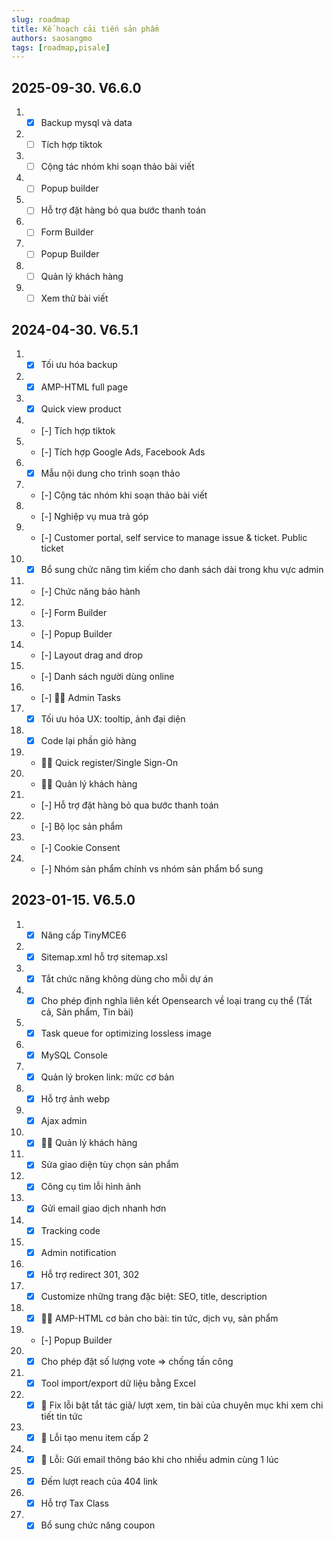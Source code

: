 ```yaml
---
slug: roadmap
title: Kế hoạch cải tiến sản phẩm
authors: saosangmo
tags: [roadmap,pisale]
---
```

## 2025-09-30. V6.6.0
1. - [x] Backup mysql và data
2. - [ ] Tích hợp tiktok
3. - [ ] Cộng tác nhóm khi soạn thảo bài viết
4. - [ ] Popup builder
5. - [ ] Hỗ trợ đặt hàng bỏ qua bước thanh toán
6. - [ ] Form Builder
7. - [ ] Popup Builder
8. - [ ] Quản lý khách hàng
9. - [ ] Xem thử bài viết
## 2024-04-30. V6.5.1
1. - [x] Tối ưu hóa backup
2. - [x] AMP-HTML full page
3. - [x] Quick view product
6. - [-] Tích hợp tiktok
7. - [-] Tích hợp Google Ads, Facebook Ads
8. - [x] Mẫu nội dung cho trình soạn thảo
9. - [-] Cộng tác nhóm khi soạn thảo bài viết
10. - [-] Nghiệp vụ mua trả góp
11. - [-] Customer portal, self service to manage issue & ticket. Public ticket
12. - [x] Bổ sung chức năng tìm kiếm cho danh sách dài trong khu vực admin
13. - [-] Chức năng bảo hành
14. - [-] Form Builder
15. - [-] Popup Builder
16. - [-] Layout drag and drop
17. - [-] Danh sách người dùng online
18. - [-] 🐱‍💻 Admin Tasks
19. - [x] Tối ưu hóa UX: tooltip, ảnh đại diện
20. - [x] Code lại phần giỏ hàng
21. - 🐱‍💻 Quick register/Single Sign-On
22. - 🐱‍💻 Quản lý khách hàng
23. - [-] Hỗ trợ đặt hàng bỏ qua bước thanh toán
24. - [-] Bộ lọc sản phẩm
25. - [-] Cookie Consent
26. - [-] Nhóm sản phẩm chính vs nhóm sản phẩm bổ sung

## 2023-01-15. V6.5.0
1. - [x] Nâng cấp TinyMCE6
2. - [x] Sitemap.xml hỗ trợ sitemap.xsl
3. - [x] Tắt chức năng không dùng cho mỗi dự án
4. - [x] Cho phép định nghĩa liên kết Opensearch về loại trang cụ thể (Tất cả, Sản phẩm, Tin bài)
5. - [x] Task queue for optimizing lossless image
6. - [x] MySQL Console
7. - [x] Quản lý broken link: mức cơ bản
8. - [x] Hỗ trợ ảnh webp
9. - [x] Ajax admin
10. - [x] 🐱‍💻 Quản lý khách hàng
11. - [x] Sửa giao diện tùy chọn sản phẩm
12. - [x] Công cụ tìm lỗi hình ảnh
13. - [x] Gửi email giao dịch nhanh hơn
14. - [x] Tracking code
15. - [x] Admin notification
16. - [x] Hỗ trợ redirect 301, 302
17. - [x] Customize những trang đặc biệt: SEO, title, description
18. - [x] 🐱‍💻 AMP-HTML cơ bản cho bài: tin tức, dịch vụ, sản phẩm
19. - [-] Popup Builder
20. - [x] Cho phép đặt số lượng vote => chống tấn công
21. - [x] Tool import/export dữ liệu bằng Excel
22. - [x] 🐛 Fix lỗi bật tắt tác giả/ lượt xem, tin bài của chuyên mục khi xem chi tiết tin tức
23. - [x] 🐛 Lỗi tạo menu item cấp 2
24. - [x] 🐞 Lỗi: Gửi email thông báo khi cho nhiều admin cùng 1 lúc
25. - [x] Đếm lượt reach của 404 link
26. - [x] Hỗ trợ Tax Class
27. - [x] Bổ sung chức năng coupon
